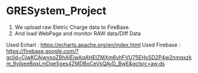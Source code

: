 # GRESystem_Project

1. We upload raw Eletric Charge data to FireBase.
2. And load WebPage and monitor RAW data/Diff Data

Used Echart : https://echarts.apache.org/en/index.html
Used Firebase : https://firebase.google.com/?gclid=CjwKCAjwvsqZBhAlEiwAqAHElZMXm6vhFVU75EHxSD2P4w2nmqxzkm_9vjbeeBqxLmDqe5ges4ZMDBoCeVsQAvD_BwE&gclsrc=aw.ds
